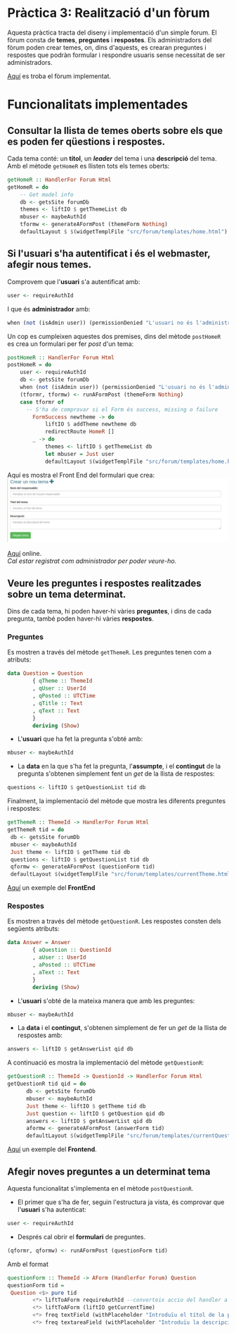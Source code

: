 # Pràctica 3: Realització d'un fòrum

Aquesta pràctica tracta del diseny i implementació d'un simple forum. El fòrum consta de **temes**, **preguntes** i **respostes**. Els administradors del fòrum poden crear temes, on, dins d'aquests, es crearan preguntes i respostes que podràn formular i respondre usuaris sense necessitat de ser administradors.

[Aquí](http://soft0.upc.edu/~ldatusr14/practica3/forum.cgi) es troba el fòrum implementat.

# Funcionalitats implementades

## Consultar la llista de temes oberts sobre els que es poden fer qüestions i respostes.

Cada tema conté: un **títol**, un **_leader_** del tema i una **descripció** del tema. Amb el mètode `getHomeR` es llisten tots els temes oberts:

```haskell
getHomeR :: HandlerFor Forum Html
getHomeR = do
    -- Get model info
    db <- getsSite forumDb
    themes <- liftIO $ getThemeList db
    mbuser <- maybeAuthId
    tformw <- generateAFormPost (themeForm Nothing)
    defaultLayout $ $(widgetTemplFile "src/forum/templates/home.html")       
```

## Si l'usuari s'ha autentificat i és el webmaster, afegir nous temes.

Comprovem que l'**usuari** s'a autentificat amb:
```haskell
user <- requireAuthId
```
I que és **administrador** amb:
```haskell
when (not (isAdmin user)) (permissionDenied "L'usuari no és l'administrador")
```
Un cop es cumpleixen aquestes dos premises, dins del mètode `postHomeR` es crea un formulari per fer _post_ d'un tema:
```haskell
postHomeR :: HandlerFor Forum Html
postHomeR = do
    user <- requireAuthId
    db <- getsSite forumDb
    when (not (isAdmin user)) (permissionDenied "L'usuari no és l'administrador")
    (tformr, tformw) <- runAFormPost (themeForm Nothing)
    case tformr of
      -- S'ha de comprovar si el Form és success, missing o failure
        FormSuccess newtheme -> do
            liftIO $ addTheme newtheme db
            redirectRoute HomeR []
        _ -> do
            themes <- liftIO $ getThemeList db
            let mbuser = Just user
            defaultLayout $(widgetTemplFile "src/forum/templates/home.html")
```
Aquí es mostra el Front End del formulari que crea:
![FormThemeScreenShot](/Practica3/project-p3/img/formThemes.png)

[Aquí](http://soft0.upc.edu/~ldatusr14/practica3/forum.cgi/) online.  
_Cal estar registrat com administrador per poder veure-ho._

## Veure les preguntes i respostes realitzades sobre un tema determinat. 
Dins de cada tema, hi poden haver-hi vàries **preguntes**, i dins de cada pregunta, també poden haver-hi vàries **respostes**.

### Preguntes
Es mostren a través del mètode `getThemeR`. Les preguntes tenen com a atributs:
```haskell
data Question = Question
        { qTheme :: ThemeId
        , qUser :: UserId
        , qPosted :: UTCTime
        , qTitle :: Text
        , qText :: Text
        }
        deriving (Show)
```
   * L'**usuari** que ha fet la pregunta s'obté amb:
   ```haskell
   mbuser <- maybeAuthId
   ```
   * La **data** en la que s'ha fet la pregunta, l'**assumpte**, i el **contingut** de la pregunta s'obtenen simplement fent un _get_ de la llista de respostes:
   ```haskell
   questions <- liftIO $ getQuestionList tid db
   ```
   
   Finalment, la implementació del mètode que mostra les diferents preguntes i respostes:
   
   ```haskell
   getThemeR :: ThemeId -> HandlerFor Forum Html
getThemeR tid = do
    db <- getsSite forumDb
    mbuser <- maybeAuthId
    Just theme <- liftIO $ getTheme tid db
    questions <- liftIO $ getQuestionList tid db
    qformw <- generateAFormPost (questionForm tid)
    defaultLayout $(widgetTemplFile "src/forum/templates/currentTheme.html")
   ```
   [Aquí](http://soft0.upc.edu/~ldatusr14/practica3/forum.cgi/themes/1) un exemple del **FrontEnd**
   
   
### Respostes
Es mostren a través del mètode `getQuestionR`. Les respostes consten dels següents atributs:

```haskell
data Answer = Answer
        { aQuestion :: QuestionId
        , aUser :: UserId
        , aPosted :: UTCTime
        , aText :: Text
        }
        deriving (Show)
```
   * L'**usuari** s'obté de la mateixa manera que amb les preguntes:
   ```haskell
   mbuser <- maybeAuthId
   ```
   * La **data** i el **contingut**, s'obtenen simplement de fer un _get_ de la llista de respostes amb:
   ```haskell
   answers <- liftIO $ getAnswerList qid db
   ```
A continuació es mostra la implementació del mètode `getQuestionR`:
```haskell
getQuestionR :: ThemeId -> QuestionId -> HandlerFor Forum Html
getQuestionR tid qid = do
      db <- getsSite forumDb
      mbuser <- maybeAuthId
      Just theme <- liftIO $ getTheme tid db
      Just question <- liftIO $ getQuestion qid db
      answers <- liftIO $ getAnswerList qid db
      aformw <- generateAFormPost (answerForm tid)
      defaultLayout $(widgetTemplFile "src/forum/templates/currentQuestion.html")
```
[Aquí](http://soft0.upc.edu/~ldatusr14/practica3/forum.cgi/themes/1/qs/1) un exemple del **Frontend**.


## Afegir noves preguntes a un determinat tema
Aquesta funcionalitat s'implementa en el mètode `postQuestionR`.  
   * El primer que s'ha de fer, seguin l'estructura ja vista, és comprovar que l'**usuari** s'ha autenticat:
   ```haskell
   user <- requireAuthId
   ```
    
   * Després cal obrir el **formulari** de preguntes.
   ```haskell
   (qformr, qformw) <- runAFormPost (questionForm tid)
   ```
   Amb el format
   ```haskell
   questionForm :: ThemeId -> AForm (HandlerFor Forum) Question
questionForm tid =
    Question <$> pure tid
           <*> liftToAForm requireAuthId --converteix accio del handler a un AForm --requireAuthId retorna autenticador o aborta
           <*> liftToAForm (liftIO getCurrentTime)
           <*> freq textField (withPlaceholder "Introduïu el títol de la pregunta" "Assumpte") Nothing
           <*> freq textareaField (withPlaceholder "Introduïu la descripció de la pregunta" "Descripció") Nothing
   ```
   



   
   
   

 









